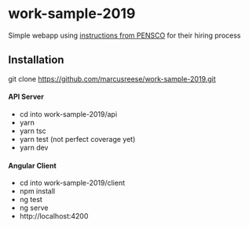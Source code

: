 # work-sample-2019
Simple webapp using [instructions from PENSCO](https://github.com/marcusreese/work-sample-2019/wiki/Original-Requirements-Document/_edit) for their hiring process

## Installation
git clone https://github.com/marcusreese/work-sample-2019.git

#### API Server
* cd into work-sample-2019/api
* yarn
* yarn tsc
* yarn test (not perfect coverage yet)
* yarn dev

#### Angular Client
* cd into work-sample-2019/client
* npm install
* ng test
* ng serve
* http://localhost:4200


